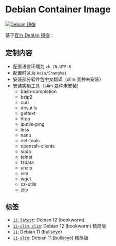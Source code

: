 # Debian Container Image
[![Debian 镜像](https://github.com/bromine0x23/container-images/actions/workflows/debian.yml/badge.svg)](https://github.com/bromine0x23/container-images/actions/workflows/debian.yml)

基于[官方 Debian 镜像](https://hub.docker.com/_/debian)：

## 定制内容
* 配置语言环境为 `zh_CN.UTF-8`
* 配置时区为 `Asia/Shanghai`
* 安装部分软件包中文翻译（slim 变种未安装）
* 安装实用工具（slim 变种未安装）
    + bash-completion
    + bzip2
    + curl
    + dnsutils
    + gettext
    + htop
    + iputils-ping
    + less
    + nano
    + net-tools
    + openssh-clients
    + sudo
    + telnet
    + tzdata 
    + unzip
    + vim
    + wget
    + xz-utils
    + zlib

## 标签
* [`12`, `latest`](12/Dockerfile): Debian 12 (bookworm)
* [`12-slim`, `slim`](12-slim/Dockerfile): Debian 12 (bookworm) 精简版
* [`11`](11/Dockerfile): Debian 11 (bullseye)
* [`11-slim`](11-slim/Dockerfile): Debian 11 (bullseye) 精简版
